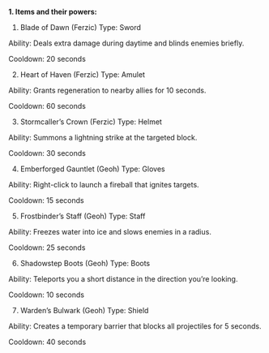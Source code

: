 **1. Items and their powers:**

1. Blade of Dawn (Ferzic)
   Type: Sword

Ability: Deals extra damage during daytime and blinds enemies briefly.

Cooldown: 20 seconds

2. Heart of Haven (Ferzic)
   Type: Amulet

Ability: Grants regeneration to nearby allies for 10 seconds.

Cooldown: 60 seconds

3. Stormcaller’s Crown (Ferzic)
   Type: Helmet

Ability: Summons a lightning strike at the targeted block.

Cooldown: 30 seconds

4. Emberforged Gauntlet (Geoh)
   Type: Gloves

Ability: Right-click to launch a fireball that ignites targets.

Cooldown: 15 seconds

5. Frostbinder’s Staff (Geoh)
   Type: Staff

Ability: Freezes water into ice and slows enemies in a radius.

Cooldown: 25 seconds

6. Shadowstep Boots (Geoh)
   Type: Boots

Ability: Teleports you a short distance in the direction you’re looking.

Cooldown: 10 seconds

7. Warden’s Bulwark (Geoh)
   Type: Shield

Ability: Creates a temporary barrier that blocks all projectiles for 5 seconds.

Cooldown: 40 seconds